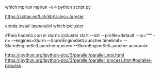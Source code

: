 which mpirun
mpirun -n 4 python script.py

https://scitas.epfl.ch/kb/Using+Jupyter

conda install ipyparallel
which ipcluster

#Para hacerlo con el slurm:
ipcluster start --init --profile=default --ip="*" -n=<ntasks> --engines=Slurm --SlurmEngineSetLauncher.timelimit=<timelimit> --SlurmEngineSetLauncher.queue=<partition> --SlurmEngineSetLauncher.account=<account>

https://ipython.org/ipython-doc/3/parallel/parallel_mpi.html
https://ipython.org/ipython-doc/3/parallel/parallel_process.html#parallel-process
